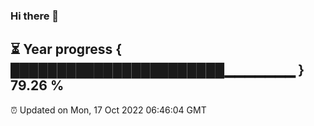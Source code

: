 ### Hi there 👋
⏳ Year progress { ███████████████████████▁▁▁▁▁▁▁ } 79.26 %
---
⏰ Updated on Mon, 17 Oct 2022 06:46:04 GMT

